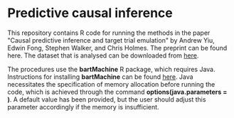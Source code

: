 # Predictive causal inference

This repository contains R code for running the methods in the paper "Causal predictive inference and target trial emulation" by Andrew Yiu, Edwin Fong, Stephen Walker, and Chris Holmes. The preprint can be found here. The dataset that is analysed can be downloaded from [here](http://www.stata-press.com/data/r13/cattaneo2.dta).

The procedures use the **bartMachine** R package, which requires Java. Instructions for installing **bartMachine** can be found [here](https://github.com/kapelner/bartMachine). Java necessitates the specification of memory allocation before running the code, which is achieved through the command **options(java.parameters = )**. A default value has been provided, but the user should adjust this parameter accordingly if the memory is insufficient.


